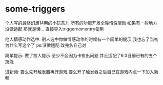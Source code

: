 # some-triggers
个人写的最终幻想14用的小玩意儿 所有的功能开发全靠惰性驱动 如果有一些地方没做适配 那就是懒...
直接导入triggernomentry使用

他人情感动作选中:
别人选中你做情感动作的时候有一个简单的提示,我也忘了当初为什么写这个了
ps:没做适配 改完名自己对

简单提示:
做了拉人提示 至少不会因为卡宏出问题 并且适配了6.0目前已有的五个技能

进新频:
要么先开触发器再开游戏,要么开了触发器之后自己在游戏内点一下加入新频

